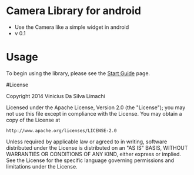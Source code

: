 Camera Library for android
==========================

* Use the Camera like a simple widget in android
* v 0.1

# Usage

To begin using the library, please see the <a href="https://github.com/viniciusDSL/CameraView/wiki/How-to-use">Start Guide</a> page.


#License

Copyright 2014 Vinicius Da Silva Limachi

Licensed under the Apache License, Version 2.0 (the "License");
you may not use this file except in compliance with the License.
You may obtain a copy of the License at

    http://www.apache.org/licenses/LICENSE-2.0

Unless required by applicable law or agreed to in writing, software
distributed under the License is distributed on an "AS IS" BASIS,
WITHOUT WARRANTIES OR CONDITIONS OF ANY KIND, either express or implied.
See the License for the specific language governing permissions and
limitations under the License.
